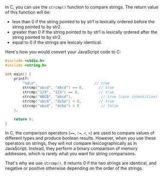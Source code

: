 In C, you can use the `strcmp()` function to compare strings. The return value of this function will be:

- less than 0 if the string pointed to by str1 is lexically ordered before the string pointed to by str2.
- greater than 0 if the string pointed to by str1 is lexically ordered after the string pointed to by str2.
- equal to 0 if the strings are lexicaly identical.

Here's how you would convert your JavaScript code to C:

```c
#include <stdio.h>
#include <string.h>

int main() {
    printf(
        "%d\n",                          // true
        strcmp("abcd", "abcd") == 0,       // true
        strcmp("123", "123") == 0,         // true
        strcmp("ABCD", "abcd"),             // true (case insensitive)
        strcmp("abcd", "dcba") < 0,        // true
        strcmp("abcd", "dcba") > 0          // false
    );

    return 0;
}
```

In C, the comparison operators (`==`, `!=`, `<`, `>`) are used to compare values of different types and produce boolean results. However, when you use these operators on strings, they will not compare lexicographically as in JavaScript. Instead, they perform a binary comparison of memory addresses, which is rarely what you want for string comparisons.

That's why we use `strcmp()`. It returns 0 if the two strings are identical, and negative or positive otherwise depending on the order of the strings.
